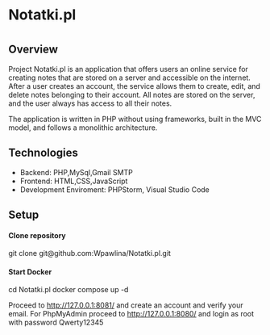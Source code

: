 
<h1>Notatki.pl<h1>

<h2>Overview</h2>
Project Notatki.pl is an application that offers users an online service for creating notes that are stored on a server and accessible on the internet. After a user creates an account, the service allows them to create, edit, and delete notes belonging to their account. All notes are stored on the server, and the user always has access to all their notes.

The application is written in PHP without using frameworks, built in the MVC model, and follows a monolithic architecture.


<h2>Technologies</h2>
<ul>
  <li>Backend: PHP,MySql,Gmail SMTP</li>
  <li>Frontend: HTML,CSS,JavaScript</li>
  <li>Development Enviroment: PHPStorm, Visual Studio Code</li>
</ul>

<h2>Setup</h2>
<h4>Clone repository</h4>
git clone git@github.com:Wpawlina/Notatki.pl.git

<h4>Start Docker</h4>
cd Notatki.pl
docker compose up -d

Proceed to http://127.0.0.1:8081/ and create an account and verify your email.
For PhpMyAdmin proceed to http://127.0.0.1:8080/ and login as root with password Qwerty12345
























